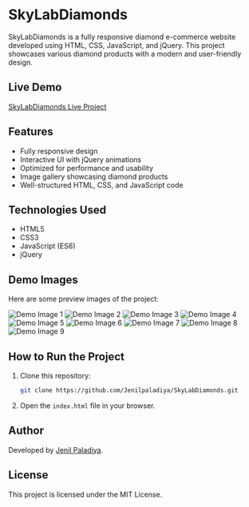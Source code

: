 # SkyLabDiamonds

SkyLabDiamonds is a fully responsive diamond e-commerce website developed using HTML, CSS, JavaScript, and jQuery. This project showcases various diamond products with a modern and user-friendly design.

## Live Demo
[SkyLabDiamonds Live Project](https://raw.githack.com/Jenilpaladiya/SkyLabDiamonds/refs/heads/main/Home.html)

## Features
- Fully responsive design
- Interactive UI with jQuery animations
- Optimized for performance and usability
- Image gallery showcasing diamond products
- Well-structured HTML, CSS, and JavaScript code

## Technologies Used
- HTML5
- CSS3
- JavaScript (ES6)
- jQuery

## Demo Images
Here are some preview images of the project:

![Demo Image 1](images/image1.jpg)
![Demo Image 2](images/image2.jpg)
![Demo Image 3](images/image3.jpg)
![Demo Image 4](images/image4.jpg)
![Demo Image 5](images/image5.jpg)
![Demo Image 6](images/image6.jpg)
![Demo Image 7](images/image7.jpg)
![Demo Image 8](images/image8.jpg)
![Demo Image 9](images/image9.jpg)

## How to Run the Project
1. Clone this repository:
   ```sh
   git clone https://github.com/Jenilpaladiya/SkyLabDiamonds.git
   ```
2. Open the `index.html` file in your browser.

## Author
Developed by [Jenil Paladiya](https://github.com/Jenilpaladiya).

## License
This project is licensed under the MIT License.
